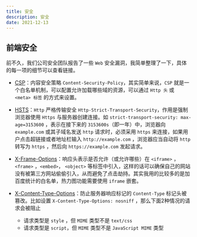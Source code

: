 ```yaml
---
title: 安全
description: 安全
date: 2021-12-13
---
```


## 前端安全

前不久，我们公司安全团队报告了一些 `Web` 安全漏洞，我简单整理了一下，具体的每一项的细节可以查看链接。

- [CSP](https://developer.mozilla.org/zh-CN/docs/Web/HTTP/CSP)：内容安全策略 `Content-Security-Policy`，其实简单来说，`CSP` 就是一个白名单机制，可以配置允许加载哪些域的资源，可以通过 `Http 头` 或 `<meta> 标签` 的方式来设置。

- [HSTS](https://zh.wikipedia.org/wiki/HTTP%E4%B8%A5%E6%A0%BC%E4%BC%A0%E8%BE%93%E5%AE%89%E5%85%A8)：`Http` 严格传输安全 `Http-Strict-Transport-Security`，作用是强制浏览器使用 `Https` 与服务器创建连接。如 `strict-transport-security: max-age=3153600` ，表示在接下来的 `3153600s`（即一年）中，浏览器向 `example.com` 或其子域名发送 `http` 请求时，必须采用 `https` 来连接，如果用户点击超链接或者地址栏输入 `http://example.com` ，浏览器应当自动将 `http` 转写为 `https` ，然后向 `https://example.com` 发起请求。

- [X-Frame-Options](https://developer.mozilla.org/zh-CN/docs/Web/HTTP/Headers/X-Frame-Options)：响应头表示是否允许（或允许哪些）在 `<iframe>` ，`<frame>` ，`<embed>`， `<object>` 等标签中引入，这样的话可以确保自己的网站没有被第三方网站偷偷引入，从而避免了点击劫持。其实我用的比较多的是加百度统计的白名单，热力图功能需要使用 `iframe` 嵌套。

- [X-Content-Type-Options](https://developer.mozilla.org/zh-CN/docs/Web/HTTP/Headers/X-Content-Type-Options)：防止服务器响应标记的 `Content-Type` 标记头被篡改。比如设置 `X-Content-Type-Options: nosniff` ，那么下面2种情况的请求会被阻止
  - 请求类型是 `style` ，但 `MIME` 类型不是 `text/css`
  - 请求类型是 `script`，但 `MIME` 类型不是  `JavaScript MIME` 类型
